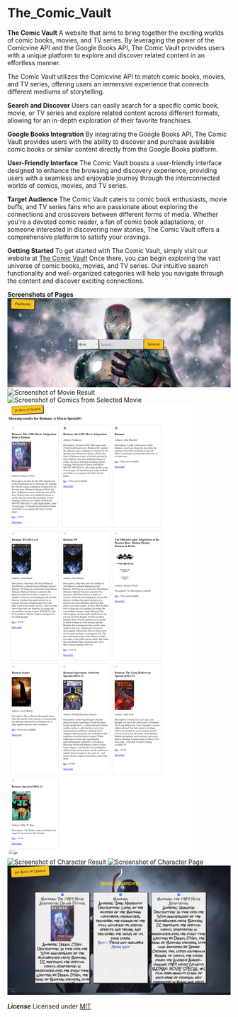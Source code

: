 # The_Comic_Vault
**The Comic Vault**
A website that aims to bring together the exciting worlds of comic books, movies, and TV series. By leveraging the power of the Comicvine API and the Google Books API, The Comic Vault provides users with a unique platform to explore and discover related content in an effortless manner.

The Comic Vault utilizes the Comicvine API to match comic books, movies, and TV series, offering users an immersive experience that connects different mediums of storytelling.

**Search and Discover**
Users can easily search for a specific comic book, movie, or TV series and explore related content across different formats, allowing for an in-depth exploration of their favorite franchises.

**Google Books Integration**
By integrating the Google Books API, The Comic Vault provides users with the ability to discover and purchase available comic books or similar content directly from the Google Books platform.

**User-Friendly Interface**
 The Comic Vault boasts a user-friendly interface designed to enhance the browsing and discovery experience, providing users with a seamless and enjoyable journey through the interconnected worlds of comics, movies, and TV series.

**Target Audience**
The Comic Vault caters to comic book enthusiasts, movie buffs, and TV series fans who are passionate about exploring the connections and crossovers between different forms of media. Whether you're a devoted comic reader, a fan of comic book adaptations, or someone interested in discovering new stories, The Comic Vault offers a comprehensive platform to satisfy your cravings.

**Getting Started**
To get started with The Comic Vault, simply visit our website at [The Comic Vault](https://sienkc.github.io/The_Comic_Vault/index.html) Once there, you can begin exploring the vast universe of comic books, movies, and TV series. Our intuitive search functionality and well-organized categories will help you navigate through the content and discover exciting connections.

**Screenshots of Pages**
![Screenshot of Home Page](./assets/images/screenshotofhome.png)
![Screenshot of Movie Result](./assets/images/screenshotofexamplemovieresults.png)
![Screenshot of Comics from Selected Movie](./assets/images/screenshotofcomicspage.png)
![Screenshot for Showing More Detailed Comic Descriptions](./assets/images/screenshotofcomicdetailspage.png)
![Screenshot of Character Result](./assets/images/screenshotforcharactersearch.png)
![Screenshot of Character Page](./assets/images/screenshotofcharacterpage.png)
![Screenshot of Favorites Page](./assets/images/screenshotoffavorites.png)

***License***
Licensed under [MIT](LICENSE)